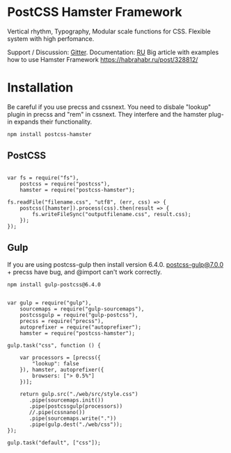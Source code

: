 # PostCSS Hamster Framework

Vertical rhythm, Typogrаphy, Modular scale functions for CSS. Flexible system with high perfomance.

Support / Discussion: [Gitter](https://gitter.im/postcss-hamster/hamster).
Documentation: [RU](https://h0tc0d3.github.io/hamster/hamster-ru.html)
Big article with examples how to use Hamster Framework https://habrahabr.ru/post/328812/

# Installation

Be careful if you use precss and cssnext. You need to disbale "lookup" plugin in precss and "rem" in cssnext.
They interfere and the hamster plug-in expands their functionality.

```
npm install postcss-hamster
```

## PostCSS

```

var fs = require("fs"),
    postcss = require("postcss"),
    hamster = require("postcss-hamster");

fs.readFile("filename.css", "utf8", (err, css) => {
    postcss([hamster]).process(css).then(result => {
        fs.writeFileSync("outputfilename.css", result.css);
    });
});

```

## Gulp

If you are using postcss-gulp then install version 6.4.0. postcss-gulp@7.0.0 + precss have  bug, and @import can't work correctly.

```
npm install gulp-postcss@6.4.0
```

```

var gulp = require("gulp"),
    sourcemaps = require("gulp-sourcemaps"),
    postcssgulp = require("gulp-postcss"),
    precss = require("precss"),
    autoprefixer = require("autoprefixer");
    hamster = require("postcss-hamster");

gulp.task("css", function () {
  
    var processors = [precss({
        "lookup": false
    }), hamster, autoprefixer({
        browsers: ["> 0.5%"]
    })];

    return gulp.src("./web/src/style.css")
       .pipe(sourcemaps.init())
       .pipe(postcssgulp(processors))
       //.pipe(cssnano())
       .pipe(sourcemaps.write("."))
       .pipe(gulp.dest("./web/css"));
});

gulp.task("default", ["css"]);

```